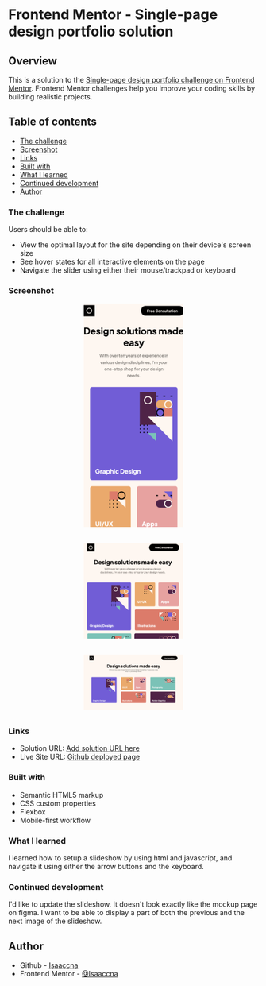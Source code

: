 # Frontend Mentor - Single-page design portfolio solution

## Overview

This is a solution to the [Single-page design portfolio challenge on Frontend Mentor](https://www.frontendmentor.io/challenges/singlepage-design-portfolio-2MMhyhfKVo). Frontend Mentor challenges help you improve your coding skills by building realistic projects. 

## Table of contents


  - [The challenge](#the-challenge)
  - [Screenshot](#screenshot)
  - [Links](#links)
  - [Built with](#built-with)
  - [What I learned](#what-i-learned)
  - [Continued development](#continued-development)
- [Author](#author)


### The challenge

Users should be able to:

- View the optimal layout for the site depending on their device's screen size
- See hover states for all interactive elements on the page
- Navigate the slider using either their mouse/trackpad or keyboard

### Screenshot

<img style = "display: block; margin-inline: auto; margin-bottom: 2rem;" src="./assets/mobile-screenshot.png" width="200px">

<img style = "display: block; margin-inline: auto; margin-bottom: 2rem" src="./assets/tablet-screenshot.png" width="200px">

<img style = "display: block; margin-inline: auto; margin-bottom: 2rem" src="./assets/desktop-screenshot.png" width="200px">



### Links

- Solution URL: [Add solution URL here](https://your-solution-url.com)
- Live Site URL: [Github deployed page](https://isaaccna.github.io/portfolio-challenge/)


### Built with

- Semantic HTML5 markup
- CSS custom properties
- Flexbox
- Mobile-first workflow

### What I learned

I learned how to setup a slideshow by using html and javascript, and navigate it using either the arrow buttons and the keyboard.


### Continued development

I'd like to update the slideshow. It doesn't look exactly like the mockup page on figma. I want to be able to display a part of both the previous and the next image of the slideshow.

## Author

- Github - [Isaaccna](https://github.com/Isaaccna)
- Frontend Mentor - [@Isaaccna](https://www.frontendmentor.io/profile/Isaaccna)


